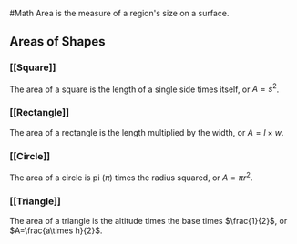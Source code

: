 #Math
Area is the measure of a region's size on a surface.
## Areas of Shapes
### [[Square]]
The area of a square is the length of a single side times itself, or $A=s^2$.
### [[Rectangle]]
The area of a rectangle is the length multiplied by the width, or $A = l\times w$.
### [[Circle]]
The area of a circle is pi ($\pi$) times the radius squared, or $A=\pi r^2$.
### [[Triangle]]
The area of a triangle is the altitude times the base times $\frac{1}{2}$, or $A=\frac{a\times h}{2}$.